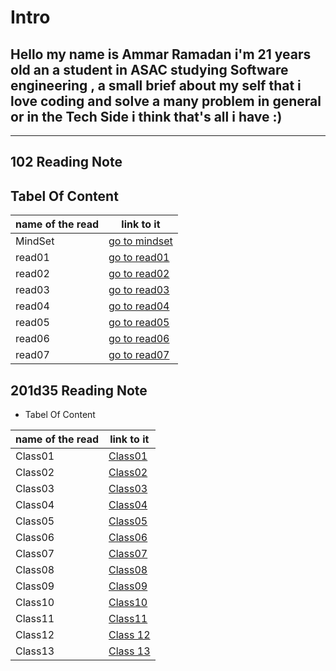 # Intro

## Hello my name is Ammar Ramadan i'm 21 years old an a student in ASAC studying Software engineering , a small brief about my self that i love coding and solve a many problem in general or in the Tech Side i think that's all i have  :)

----

## 102 Reading Note

## Tabel Of Content

name of the read | link to it
------------ | -------------
MindSet | [go to mindset](https://ammarzeyad.github.io/reading-notes/MindSet)
read01  | [go to read01](https://ammarzeyad.github.io/reading-notes/read01)
read02  | [go to read02](https://ammarzeyad.github.io/reading-notes/read02)
read03  | [go to read03](https://ammarzeyad.github.io/reading-notes/read03)
read04  | [go to read04](https://ammarzeyad.github.io/reading-notes/read04)
read05  | [go to read05](https://ammarzeyad.github.io/reading-notes/read05)
read06  | [go to read06](https://ammarzeyad.github.io/reading-notes/read06)
read07  | [go to read07](https://ammarzeyad.github.io/reading-notes/read07)
  
## 201d35 Reading Note

- Tabel Of Content

name of the read | link to it
------------ | -------------
Class01  | [Class01](https://ammarzeyad.github.io/reading-notes/201d35%20reading%20notes/class01)
Class02  | [Class02](https://ammarzeyad.github.io/reading-notes/201d35%20reading%20notes/class02)
Class03  | [Class03](https://ammarzeyad.github.io/reading-notes/201d35%20reading%20notes/class03)
Class04  | [Class04](https://ammarzeyad.github.io/reading-notes/201d35%20reading%20notes/class04)
Class05  | [Class05](https://ammarzeyad.github.io/reading-notes/201d35%20reading%20notes/class05)
Class06  | [Class06](https://ammarzeyad.github.io/reading-notes/201d35%20reading%20notes/class06)
Class07  | [Class07](https://ammarzeyad.github.io/reading-notes/201/class07)
Class08  | [Class08](https://ammarzeyad.github.io/reading-notes/201/class08)
Class09  | [Class09](https://ammarzeyad.github.io/reading-notes/201/class09)
Class10  | [Class10](https://ammarzeyad.github.io/reading-notes/201/class10)
Class11  | [Class11](https://ammarzeyad.github.io/reading-notes/201/class11)
Class12  | [Class 12](https://ammarzeyad.github.io/reading-notes/201/class12)
Class13  | [Class 13](https://ammarzeyad.github.io/reading-notes/201/class13)
